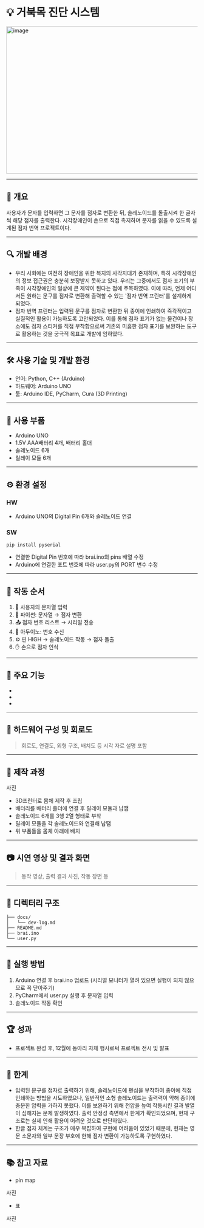# 💡 거북목 진단 시스템  
<img width="655" height="388" alt="image" src="https://github.com/user-attachments/assets/9c0e8091-e4ed-495d-8810-9d7c925f7f32" />

---

## 📌 개요  

사용자가 문자를 입력하면 그 문자를 점자로 변환한 뒤, 솔레노이드를 돌출시켜 한 글자씩 해당 점자를 출력한다. 시각장애인이 손으로 직접 촉지하며 문자를 읽을 수 있도록 설계된 점자 번역 프로젝트이다.  

---

## 🔍 개발 배경  
 - 우리 사회에는 여전히 장애인을 위한 복지의 사각지대가 존재하며, 특히 시각장애인의 정보 접근권은 충분히 보장받지 못하고 있다. 우리는 그중에서도 점자 표기의 부족이 시각장애인의 일상에 큰 제약이 된다는 점에 주목하였다. 이에 따라, 언제 어디서든 원하는 문구를 점자로 변환해 출력할 수 있는 '점자 번역 프린터'를 설계하게 되었다.
 - 점자 번역 프린터는 입력된 문구를 점자로 변환한 뒤 종이에 인쇄하여 즉각적이고 실질적인 활용이 가능하도록 고안되었다. 이를 통해 점자 표기가 없는 물건이나 장소에도 점자 스티커를 직접 부착함으로써 기존의 미흡한 점자 표기를 보완하는 도구로 활용하는 것을 궁극적 목표로 개발에 임하였다.  

---

## 🛠 사용 기술 및 개발 환경  
- 언어: Python, C++ (Arduino)  
- 하드웨어: Arduino UNO   
- 툴: Arduino IDE, PyCharm, Cura (3D Printing)  

---

## 🧱 사용 부품  
- Arduino UNO
- 1.5V AAA배터리 4개, 배터리 홀더
- 솔레노이드 6개
- 릴레이 모듈 6개  

---

## ⚙️ 환경 설정
### HW
- Arduino UNO의 Digital Pin 6개와 솔레노이드 연결
### SW
```pip install pyserial```
- 연결한 Digital Pin 번호에 따라 brai.ino의 pins 배열 수정
- Arduino에 연결한 포트 번호에 따라 user.py의 PORT 변수 수정

---

## 🚦 작동 순서  
1. 📝 사용자의 문자열 입력  
2. 🐍 파이썬: 문자열 → 점자 변환  
3. 📤 점자 번호 리스트 → 시리얼 전송  
4. 🧠 아두이노: 번호 수신  
5. ⚙️ 핀 HIGH → 솔레노이드 작동 → 점자 돌출  
6. ✋ 손으로 점자 인식

---

## 🔧 주요 기능  
-  
-  
-  

---

## 🔌 하드웨어 구성 및 회로도  
> 회로도, 연결도, 외형 구조, 배치도 등 시각 자료 설명 포함

---

## 🧰 제작 과정  
사진 
- 3D프린터로 몸체 제작 후 조립
- 배터리를 배터리 홀더에 연결 후 릴레이 모듈과 납땜
- 솔레노이드 6개를 3행 2열 형태로 부착
- 릴레이 모듈을 각 솔레노이드와 연결해 납땜
- 위 부품들을 몸체 아래에 배치

---

## 📷 시연 영상 및 결과 화면  
> 동작 영상, 출력 결과 사진, 작동 장면 등

---

## 📁 디렉터리 구조

```
├── docs/
│   └── dev-log.md    
├── README.md
├── brai.ino
└── user.py
```

---

## 🚀 실행 방법
1. Arduino 연결 후 brai.ino 업로드 (시리얼 모니터가 열려 있으면 실행이 되지 않으므로 꼭 닫아주기)
2. PyCharm에서 user.py 실행 후 문자열 입력
3. 솔레노이드 작동 확인

---

## 🏆 성과
- 프로젝트 완성 후, 12월에 동아리 자체 행사로써 프로젝트 전시 및 발표
 
---

## 💭 한계  
- 입력된 문구를 점자로 출력하기 위해, 솔레노이드에 펜심을 부착하여 종이에 직접 인쇄하는 방법을 시도하였으나, 일반적인 소형 솔레노이드는 출력력이 약해 종이에 충분한 압력을 가하지 못했다. 이를 보완하기 위해 전압을 높여 작동시킨 결과 발열이 심해지는 문제 발생하였다. 출력 안정성 측면에서 한계가 확인되었으며, 현재 구조로는 실제 인쇄 활용이 어려운 것으로 판단하였다.
- 한글 점자 체계는 구조가 매우 복잡하여 구현에 어려움이 있었기 때문에, 현재는 영문 소문자와 일부 문장 부호에 한해 점자 변환이 가능하도록 구현하였다.

---

## 📚 참고 자료
- pin map

사진

- 표

사진
